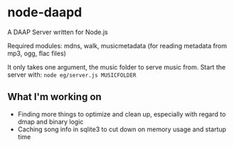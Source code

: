 node-daapd
==========

A DAAP Server written for Node.js

Required modules: mdns, walk, musicmetadata (for reading metadata from mp3, ogg, flac files)

It only takes one argument, the music folder to serve music from. Start the server with: `node eg/server.js MUSICFOLDER`

## What I'm working on

- Finding more things to optimize and clean up, especially with regard to dmap and binary logic
- Caching song info in sqlite3 to cut down on memory usage and startup time
